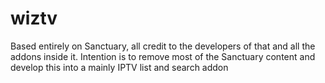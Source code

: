 # wiztv
Based entirely on Sanctuary, all credit to the developers of that and all the addons inside it. Intention is to remove most of the Sanctuary content and develop this into a mainly IPTV list and search addon
